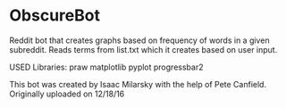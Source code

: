# ObscureBot
Reddit bot that creates graphs based on frequency of words in a given subreddit.
Reads terms from list.txt which it creates based on user input.

USED Libraries:
  praw
  matplotlib
  pyplot
  progressbar2

This bot was created by Isaac Milarsky with the help of Pete Canfield.
Originally uploaded on 12/18/16
